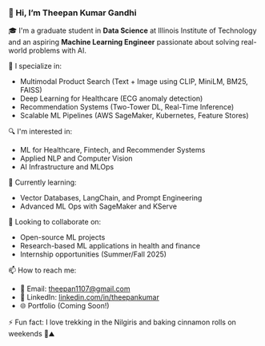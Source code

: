 ### 👋 Hi, I’m Theepan Kumar Gandhi

🎓 I'm a graduate student in **Data Science** at Illinois Institute of Technology and an aspiring **Machine Learning Engineer** passionate about solving real-world problems with AI.

🚀 I specialize in:
- Multimodal Product Search (Text + Image using CLIP, MiniLM, BM25, FAISS)
- Deep Learning for Healthcare (ECG anomaly detection)
- Recommendation Systems (Two-Tower DL, Real-Time Inference)
- Scalable ML Pipelines (AWS SageMaker, Kubernetes, Feature Stores)

🔍 I'm interested in:
- ML for Healthcare, Fintech, and Recommender Systems
- Applied NLP and Computer Vision
- AI Infrastructure and MLOps

🌱 Currently learning:
- Vector Databases, LangChain, and Prompt Engineering
- Advanced ML Ops with SageMaker and KServe

🤝 Looking to collaborate on:
- Open-source ML projects
- Research-based ML applications in health and finance
- Internship opportunities (Summer/Fall 2025)

📫 How to reach me:
- 📧 Email: theepan1107@gmail.com
- 💼 LinkedIn: [linkedin.com/in/theepankumar](https://www.linkedin.com/in/theepankumar/)
- 🌐 Portfolio (Coming Soon!)

⚡ Fun fact: I love trekking in the Nilgiris and baking cinnamon rolls on weekends 🍪⛰️
